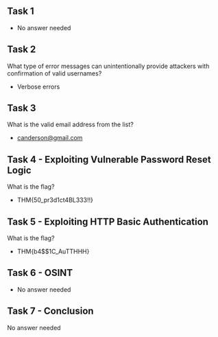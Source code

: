 ## Task 1
- No answer needed
## Task 2
What type of error messages can unintentionally provide attackers with confirmation of valid usernames?
- Verbose errors


## Task 3

What is the valid email address from the list?

- canderson@gmail.com

## Task 4 - Exploiting Vulnerable Password Reset Logic
What is the flag? 
- THM{50_pr3d1ct4BL333!!}

  
## Task 5 - Exploiting HTTP Basic Authentication
What is the flag? 
- THM{b4$$1C_AuTTHHH}
  
## Task 6 - OSINT
- No answer needed
  
## Task 7 - Conclusion
No answer needed
